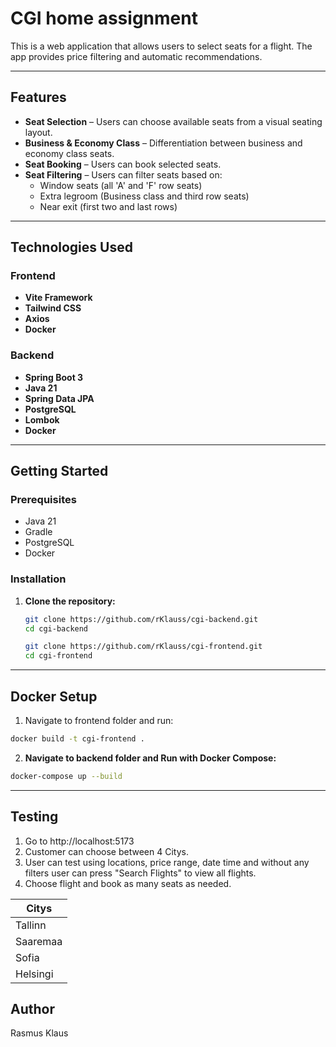 # CGI home assignment

This is a web application that allows users to select seats for a flight. The app provides price filtering and automatic recommendations.

---

## Features

- **Seat Selection** – Users can choose available seats from a visual seating layout.
- **Business & Economy Class** – Differentiation between business and economy class seats.
- **Seat Booking** – Users can book selected seats.
- **Seat Filtering** – Users can filter seats based on:
   - Window seats (all 'A' and 'F' row seats)
   - Extra legroom (Business class and third row seats)
   - Near exit (first two and last rows)

---

## Technologies Used

### **Frontend**
- **Vite Framework**
- **Tailwind CSS**
- **Axios**
- **Docker**

### **Backend**
- **Spring Boot 3**
- **Java 21**
- **Spring Data JPA**
- **PostgreSQL**
- **Lombok**
- **Docker**

---

## Getting Started

### Prerequisites

- Java 21
- Gradle
- PostgreSQL 
- Docker

### Installation

1. **Clone the repository:**
   ```bash
   git clone https://github.com/rKlauss/cgi-backend.git
   cd cgi-backend
    ```
    ```bash
   git clone https://github.com/rKlauss/cgi-frontend.git
   cd cgi-frontend
   ```

---

## Docker Setup

1. Navigate to frontend folder and run:
```bash
docker build -t cgi-frontend .
```

2. **Navigate to backend folder and Run with Docker Compose:**

```bash
docker-compose up --build
```
---
## Testing

1. Go to http://localhost:5173
2. Customer can choose between 4 Citys.
3. User can test using locations, price range, date time and without any filters user can press "Search Flights" to view all flights.
4. Choose flight and book as many seats as needed.

| Citys   |
| ------------ | 
| Tallinn    |
| Saaremaa  | 
| Sofia  |
| Helsingi |


## Author
Rasmus Klaus
